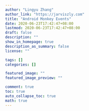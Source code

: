 ```yaml
---
author: "Lingyu Zhang"
author_link: "https://jarviszly.com"
title: "Android Monkey Events"
date: 2020-06-23T17:42:47+08:00
lastmod: 2020-06-23T17:42:47+08:00
draft: false
description: ""
show_in_homepage: true
description_as_summary: false
license: ""

tags: []
categories: []

featured_image: ""
featured_image_preview: ""

comment: true
toc: true
auto_collapse_toc: true
math: true
---
```


<!--more-->